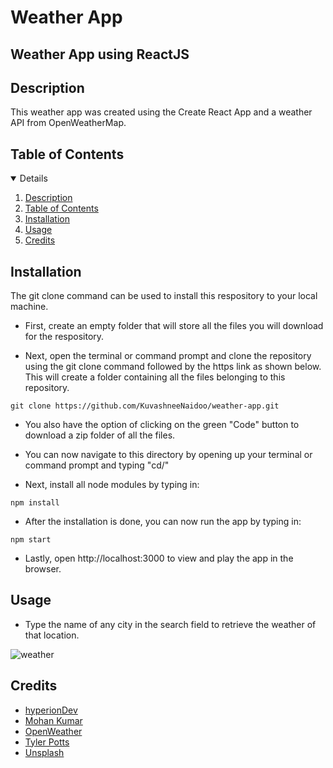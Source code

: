 # Weather App

## Weather App using ReactJS

## Description

This weather app was created using the Create React App and a weather API from OpenWeatherMap.

## Table of Contents

<details open="open">
<ol>
<li><a href="#description">Description</a></li>
<li><a href="#table-of-contents">Table of Contents</a></li>
<li><a href="#installation">Installation</a></li>
<li><a href="#usage">Usage</a></li>
<li><a href="#credits">Credits</a></li>
</ol>
</details>

## Installation

The git clone command can be used to install this respository to your local machine.

- First, create an empty folder that will store all the files you will download for the respository.

- Next, open the terminal or command prompt and clone the repository using the git clone command followed by the https link as shown below.
  This will create a folder containing all the files belonging to this repository.

```
git clone https://github.com/KuvashneeNaidoo/weather-app.git
```

- You also have the option of clicking on the green "Code" button to download a zip folder of all the files.

- You can now navigate to this directory by opening up your terminal or command prompt and typing "cd/"

- Next, install all node modules by typing in:

```
npm install
```

- After the installation is done, you can now run the app by typing in:

```
npm start
```

- Lastly, open http://localhost:3000 to view and play the app in the browser.

## Usage

- Type the name of any city in the search field to retrieve the weather of that location.

![weather](https://user-images.githubusercontent.com/105747929/196001789-66bc2c89-5ac4-46a5-b686-8fd523c61f05.png)

## Credits

- [hyperionDev](https://www.hyperiondev.com)
- [Mohan Kumar](https://dev.to/imshines/a-simple-weather-app-using-react-and-openweathermap-api-10m2)
- [OpenWeather](https://openweathermap.org/current)
- [Tyler Potts](https://youtu.be/GuA0_Z1llYU)
- [Unsplash](https://unsplash.com)
